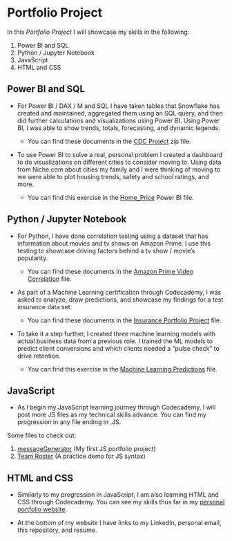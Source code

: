 # Portfolio Project
In this *Portfolio Project* I will showcase my skills in the following:
1.	Power BI and SQL
2.	Python / Jupyter Notebook
3.	JavaScript
4.	HTML and CSS

## <a id="Power-BI">Power BI and SQL</a>
* For Power BI / DAX / M and SQL I have taken tables that Snowflake has created and maintained, aggregated them using an SQL query, and then did further calculations and visualizations using Power BI. Using Power BI, I was able to show trends, totals, forecasting, and dynamic legends.

    * You can find these documents in the [CDC Project](https://github.com/christianhansonn/PortfolioProject/blob/main/CDC%20Project.zip) zip file.

* To use Power BI to solve a real, personal problem I created a dashboard to do visualizations on different cities to consider moving to. Using data from Niche.com about cities my family and I were thinking of moving to we were able to plot housing trends, safety and school ratings, and more.

    * You can find this exercise in the [Home_Price](https://github.com/christianhansonn/PortfolioProject/blob/main/Home_Price.pbix) Power BI file.

## <a id="Python">Python / Jupyter Notebook</a>
* For Python, I have done correlation testing using a dataset that has information about movies and tv shows on Amazon Prime. I use this testing to showcase driving factors behind a tv show / movie’s popularity. 

    * You can find these documents in the [Amazon Prime Video Correlation](https://github.com/christianhansonn/PortfolioProject/blob/main/Amazon%20Prime%20Video%20Correlation.ipynb) file.

* As part of a Machine Learning certification through Codecademy, I was asked to analyze, draw predictions, and showcase my findings for a test insurance data set.

   * You can find these documents in the [Insurance Portfolio Project](https://github.com/christianhansonn/PortfolioProject/blob/main/insurance_pp.ipynb) file.

* To take it a step further, I created three machine learning models with actual business data from a previous role. I trained the ML models to predict client conversions and which clients needed a “pulse check” to drive retention. 

    * You can find this exercise in the [Machine Learning Predictions](https://github.com/christianhansonn/PortfolioProject/blob/main/Machine%20Learning%20Predictions.ipynb) file.

## <a id="JS">JavaScript</a>

* As I begin my JavaScript learning journey through Codecademy, I will post more JS files as my technical skills advance. You can find my progression in any file ending in .JS.

Some files to check out:
1. [messageGenerator](https://github.com/christianhansonn/PortfolioProject/blob/main/messageGenerator.js) (My first JS portfolio project)
2. [Team Roster](https://github.com/christianhansonn/PortfolioProject/blob/main/Team%20Roster.js) (A practice demo for JS syntax)

## <a id="HTML">HTML and CSS</a>

* Similarly to my progression in JavaScript, I am also learning HTML and CSS through Codecademy. You can see my skills thus far in my [personal portfolio website](https://christianhansonn.github.io/PortfolioWebsite/). 

* At the bottom of my website I have links to my LinkedIn, personal email, this repository, and resume.
